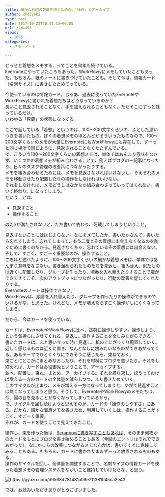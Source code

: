 ```yaml
---
title: 細かな着想の死蔵を防ぐための、「操作」とアーカイブ
author: choiyaki
type: post
date: 2017-10-23T20:47:13+00:00
url: /?p=403
views:
  - 1896
categories:
  - メモ・ノート

---
```

せっせと着想をメモする、ってことを何年も続けている。  
Evernoteにやっていたころもあった。WorkFlowyにメモしていたこともあった。もちろん、紙のノートに書きつけていたことも。そして今は、情報カード（名刺サイズ）に書きしたためてっている。

今使っているのは情報カード。じゃあ、過去に使っていたEvernoteやWorkFlowyに書かれた着想たちはどうなっているのか？  
長いこと見返されることなく、手を加えられることもなく、ただそこにずっと残っているだけ。  
いわゆる「死蔵」の状態になってる。

ここで話している「着想」というのは、100〜200文字くらいの、ふとした思いつきを書いたもの。ぼくの着想メモのほとんどがそういったものなので、100〜200文字くらいのメモが大量にEvernoteにもWorkFlowyにも存在して、ずーっと同じ場所で同じように、見返されることなくたたずんでいる。  
で、こういう100〜200文字くらいの着想メモは、単体ではあんまり意味をなさず、いくつかの着想メモが組み合わさることで、例えばブログの一記事になったり、日々のタスク管理の改善策につながったりする。  
メモを組み合わせるためには、メモを見返さなければいけないし、そえぞれのメモを移動させたり配置したりの操作をしなければいけない。  
それをしなければ、メモどうしはなかなか組み合わさっていってはくれない。書いて終わり、になってしまう。  
ということは、

  * 見返すこと
  * 操作すること

の2点が満たされないと、ただ書いて終わり、死蔵してしまうということ。

見返さないことにははじまらない。なにをメモしたか、書いたかなんて、書いたら忘れてしまう。忘れてしまって、もう二度とその着想に出会えなくなるのを防ぐために書くのだから。見返さなくちゃ、忘れているその着想には出会えない。  
そして、すごく、すごーく重要なのが、操作すること。  
さきほど述べたように、100〜200文字くらいの細かな着想メモは、単体ではあんまり意味をなさない。書き溜められたものたちを見返し、組み替え、似たものは近くに配置したり、グループを作ったり、順番を入れ替えたりすることで塊ができてきてこそ、次のアウトプットにつながったり、行動の改善を促してくれたりする。  
Evernoteのノートは操作できない。  
WorkFlowyは、順番を入れ替えたり、グループを作ったりの操作ができるのでいけるかな、と思った。けれども、メモが増えたらすごく操作がしにくくなってしまう。

だから、今はカードを使っている。

カードは、EvernoteやWorkFlowyに比べ、抜群に操作しやすい。操作しよう、という気持ちにさせてくれる。見返し、操作することを楽しみながらできる。  
書いたカードは、ふと思い立った時に見返し、机の上にざっくり配置していく。近しく感じるものは近くに置き、なんとなしに塊みたいなものができあがってくる。あるテーマでひとくくりにできそうに感じたら、束ねておく。  
束ごとにどこかにまとめなおしたり、それを材料にブログを書いたり。それをし終えれば、カードはお役御免ということで、アーカイブする。  
並べ、配置し、束ね、まとめ、アーカイブする。それを繰り返し、ほうっておけば増える一方のカードの全体量を減らしつつ、また書きためていく。  
このサイクルが止まり、メモが増える一方になってしまうと、やがて見返すことは無くなってしまうと思う。そうして、EvernoteやWorkFlowyのメモたちは、今、陽の目を見ることがなくなってしまっているから。  
で、サイクルを回し続けようと思えるのが、カードの「操作のしやすさ」にある。だから、細かな着想メモを書きため、利用していくには、操作することがすごく、すごーく重要。  
それが、カードを使うことで見えてきたこと。

操作し、束を作った後は、[Scrapboxに書き写すこともあれば][1]、そのまま何枚かのカードをもとにブログを書き始めることもある（今回のエントリはそれでできあがった）。なにかしらの改善につながるメモなんかは、書いてすぐに実践してみることもある。もちろん、カードに書かれたままずーっと放置されるものもある。  
操作のサイクルを回し、全体量を調整することで、名刺サイズの情報カードを使った着想メモの管理システムをながいこと維持していけたらな、と思う。

<img src="https://i1.wp.com/i.gyazo.com/d6568d281481a08e711381ff45ca2e43.jpg?w=660&#038;ssl=1" alt="https://gyazo.com/d6568d281481a08e711381ff45ca2e43" data-recalc-dims="1" /> 

では、お読みいただきありがとうございました。

 [1]: https://choiyaki.com/?p=401